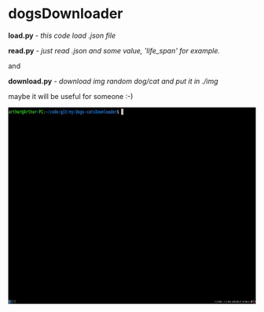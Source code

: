 # dogsDownloader

**load.py** - *this code load .json file*

**read.py** - *just read .json and some value, 'life_span' for example.*

and

**download.py** - *download img random dog/cat and put it in ./img*

maybe it will be useful for someone :-) 


<img src="./.gif.gif" width="800" height="400"/>
